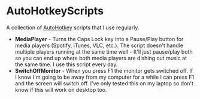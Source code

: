 AutoHotkeyScripts
=================

A collection of [AutoHotkey](http://www.autohotkey.com/) scripts that I use regularly.

- **MediaPlayer** - Turns the Caps Lock key into a Pause/Play button for media players (Spotify, iTunes, VLC, etc.). The script doesn't handle multiple players running at the same time well - It'll just pause/play both so you can end up where both media players are dishing out music at the same time. I use this script every day.
- **SwitchOffMonitor** - When you press F1 the monitor gets switched off. If I know I'm going to be away from my computer for a while I can press F1 and the screen will switch off. I've only tested this on my laptop so don't know if this will work on desktop too.
